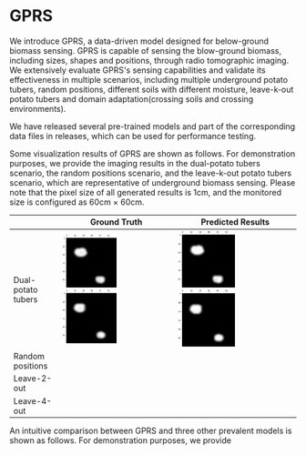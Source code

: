 # GPRS
We introduce GPRS, a data-driven model designed for below-ground biomass sensing. GPRS is capable of sensing the blow-ground biomass, including sizes, shapes and positions, through radio tomographic imaging. We extensively evaluate GPRS's sensing capabilities and validate its effectiveness in multiple scenarios, including multiple underground potato tubers, random positions, different soils with different moisture, leave-k-out potato tubers and domain adaptation(crossing soils and crossing environments). 

We have released several pre-trained models and part of the corresponding data files in releases, which can be used for performance testing. 

Some visualization results of GPRS are shown as follows. For demonstration purposes, we provide the imaging results in the dual-potato tubers scenario, the random positions scenario, and the leave-k-out potato tubers scenario, which are representative of underground biomass sensing. Please note that the pixel size of all generated results is 1cm, and the monitored size is configured as 60cm $\times$ 60cm. 

|               | Ground Truth |Predicted Results|
| ------------- | -------------| -------------   |
|Dual-potato tubers|<img src="Img/double_3.png" width="50%">  <img src="Img/double_4.png" width="50%">|<img src="Img/double_3_g.png" width="50%">  <img src="Img/double_4_g.png" width="50%">|
|Random positions| | |
|Leave-2-out| | |
|Leave-4-out| | |


An intuitive comparison between GPRS and three other prevalent models is shown as follows. For demonstration purposes, we provide 
